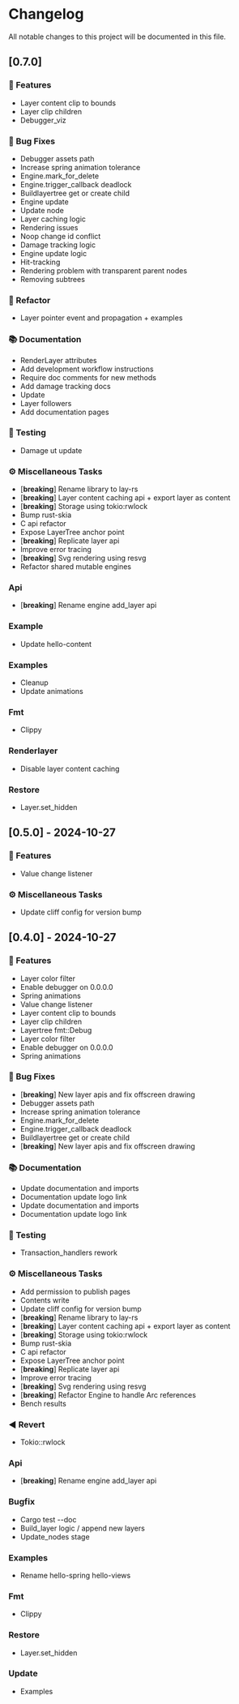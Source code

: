 # Changelog

All notable changes to this project will be documented in this file.

## [0.7.0]

### 🚀 Features

- Layer content clip to bounds
- Layer clip children
- Debugger_viz

### 🐛 Bug Fixes

- Debugger assets path
- Increase spring animation tolerance
- Engine.mark_for_delete
- Engine.trigger_callback deadlock
- Buildlayertree get or create child
- Engine update
- Update node
- Layer caching logic
- Rendering issues
- Noop change id conflict
- Damage tracking logic
- Engine update logic
- Hit-tracking
- Rendering problem with transparent parent nodes
- Removing subtrees

### 🚜 Refactor

- Layer pointer event and propagation + examples

### 📚 Documentation

- RenderLayer attributes
- Add development workflow instructions
- Require doc comments for new methods
- Add damage tracking docs
- Update
- Layer followers
- Add documentation pages

### 🧪 Testing

- Damage ut update

### ⚙️ Miscellaneous Tasks

- [**breaking**] Rename library to lay-rs
- [**breaking**] Layer content caching api + export layer as content
- [**breaking**] Storage using tokio:rwlock
- Bump rust-skia
- C api refactor
- Expose LayerTree anchor point
- [**breaking**] Replicate layer api
- Improve error tracing
- [**breaking**] Svg rendering using resvg
- Refactor shared mutable engines

### Api

- [**breaking**] Rename engine add_layer api

### Example

- Update hello-content

### Examples

- Cleanup
- Update animations

### Fmt

- Clippy

### Renderlayer

- Disable layer content caching

### Restore

- Layer.set_hidden

## [0.5.0] - 2024-10-27

### 🚀 Features

- Value change listener

### ⚙️ Miscellaneous Tasks

- Update cliff config for version bump

## [0.4.0] - 2024-10-27

### 🚀 Features

- Layer color filter
- Enable debugger on 0.0.0.0
- Spring animations
- Value change listener
- Layer content clip to bounds
- Layer clip children
- Layertree fmt::Debug
- Layer color filter
- Enable debugger on 0.0.0.0
- Spring animations

### 🐛 Bug Fixes

- [**breaking**] New layer apis and fix offscreen drawing
- Debugger assets path
- Increase spring animation tolerance
- Engine.mark_for_delete
- Engine.trigger_callback deadlock
- Buildlayertree get or create child
- [**breaking**] New layer apis and fix offscreen drawing

### 📚 Documentation

- Update documentation and imports
- Documentation update logo link
- Update documentation and imports
- Documentation update logo link

### 🧪 Testing

- Transaction_handlers rework

### ⚙️ Miscellaneous Tasks

- Add permission to publish pages
- Contents write
- Update cliff config for version bump
- [**breaking**] Rename library to lay-rs
- [**breaking**] Layer content caching api + export layer as content
- [**breaking**] Storage using tokio:rwlock
- Bump rust-skia
- C api refactor
- Expose LayerTree anchor point
- [**breaking**] Replicate layer api
- Improve error tracing
- [**breaking**] Svg rendering using resvg
- [**breaking**] Refactor Engine to handle Arc references
- Bench results

### ◀️ Revert

- Tokio::rwlock

### Api

- [**breaking**] Rename engine add_layer api

### Bugfix

- Cargo test --doc
- Build_layer logic / append new layers
- Update_nodes stage

### Examples

- Rename hello-spring hello-views

### Fmt

- Clippy

### Restore

- Layer.set_hidden

### Update

- Examples

<!-- generated by git-cliff -->
